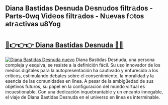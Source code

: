 ## Diana Bastidas Desnuda D𝚎sn𝚞dos filtr𝚊dos - Parts-0wq Vid𝚎os filtr𝚊dos - N𝚞evas f𝚘tos atr𝚊ctivas u8Yog

# <h2><a href="http://mb4l852.tromn.icu/?c=Diana+Bastidas+Desnuda">🔗👉👉👉 Diana Bastidas Desnuda 🔗🔗</a></h2>

[![Diana Bastidas Desnuda nuevo](https://i.imgur.com/pEAQMta.gif)](http://mb4l852.tromn.icu/?c=Diana+Bastidas+Desnuda)
Diana Bastidas Desnuda, una persona compleja y esquiva, se resiste a la definición fácil. Su uso innovador de los medios digitales para la autopresentación ha cautivado y enfurecido a los críticos, estimulando debates sobre el consentimiento, la moralidad y la esencia de las comunidades en línea. A pesar de la ambigüedad de sus objetivos futuros, su papel en la configuración del mundo virtual es incuestionable. Con una dedicación inquebrantable y un encanto innegable, el viaje de Diana Bastidas Desnuda en el universo en línea es interminable.
